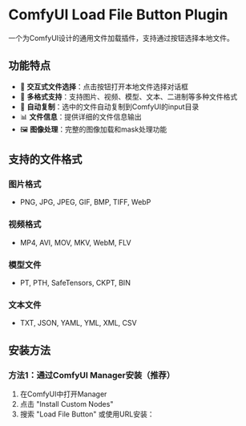 # ComfyUI Load File Button Plugin

一个为ComfyUI设计的通用文件加载插件，支持通过按钮选择本地文件。

## 功能特点

- 🎯 **交互式文件选择**：点击按钮打开本地文件选择对话框
- 📁 **多格式支持**：支持图片、视频、模型、文本、二进制等多种文件格式
- 🔄 **自动复制**：选中的文件自动复制到ComfyUI的input目录
- 📊 **文件信息**：提供详细的文件信息输出
- 🖼️ **图像处理**：完整的图像加载和mask处理功能

## 支持的文件格式

### 图片格式
- PNG, JPG, JPEG, GIF, BMP, TIFF, WebP

### 视频格式
- MP4, AVI, MOV, MKV, WebM, FLV

### 模型文件
- PT, PTH, SafeTensors, CKPT, BIN

### 文本文件
- TXT, JSON, YAML, YML, XML, CSV

## 安装方法

### 方法1：通过ComfyUI Manager安装（推荐）

1. 在ComfyUI中打开Manager
2. 点击 "Install Custom Nodes"
3. 搜索 "Load File Button" 或使用URL安装：
